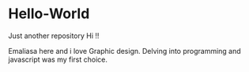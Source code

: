 # Hello-World
Just another repository
Hi !!

Emaliasa here and i love Graphic design.
Delving into programming and javascript was my first choice.
